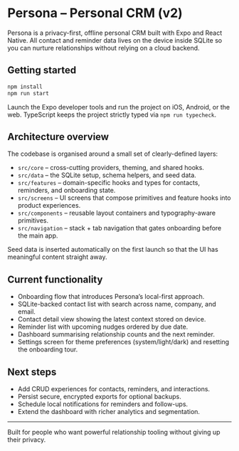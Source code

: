 # Persona – Personal CRM (v2)

Persona is a privacy-first, offline personal CRM built with Expo and React Native. All contact and reminder data lives on the device inside SQLite so you can nurture relationships without relying on a cloud backend.

## Getting started

```bash
npm install
npm run start
```

Launch the Expo developer tools and run the project on iOS, Android, or the web. TypeScript keeps the project strictly typed via `npm run typecheck`.

## Architecture overview

The codebase is organised around a small set of clearly-defined layers:

- `src/core` – cross-cutting providers, theming, and shared hooks.
- `src/data` – the SQLite setup, schema helpers, and seed data.
- `src/features` – domain-specific hooks and types for contacts, reminders, and onboarding state.
- `src/screens` – UI screens that compose primitives and feature hooks into product experiences.
- `src/components` – reusable layout containers and typography-aware primitives.
- `src/navigation` – stack + tab navigation that gates onboarding before the main app.

Seed data is inserted automatically on the first launch so that the UI has meaningful content straight away.

## Current functionality

- Onboarding flow that introduces Persona’s local-first approach.
- SQLite-backed contact list with search across name, company, and email.
- Contact detail view showing the latest context stored on device.
- Reminder list with upcoming nudges ordered by due date.
- Dashboard summarising relationship counts and the next reminder.
- Settings screen for theme preferences (system/light/dark) and resetting the onboarding tour.

## Next steps

- Add CRUD experiences for contacts, reminders, and interactions.
- Persist secure, encrypted exports for optional backups.
- Schedule local notifications for reminders and follow-ups.
- Extend the dashboard with richer analytics and segmentation.

---

Built for people who want powerful relationship tooling without giving up their privacy.
